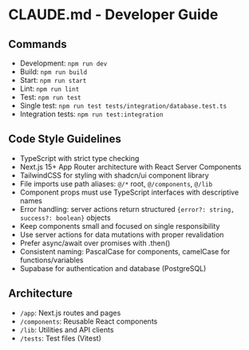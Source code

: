 # CLAUDE.md - Developer Guide

## Commands
- Development: `npm run dev`
- Build: `npm run build`
- Start: `npm run start`
- Lint: `npm run lint`
- Test: `npm run test`
- Single test: `npm run test tests/integration/database.test.ts`
- Integration tests: `npm run test:integration`

## Code Style Guidelines
- TypeScript with strict type checking
- Next.js 15+ App Router architecture with React Server Components
- TailwindCSS for styling with shadcn/ui component library
- File imports use path aliases: `@/*` root, `@/components`, `@/lib`
- Component props must use TypeScript interfaces with descriptive names
- Error handling: server actions return structured `{error?: string, success?: boolean}` objects
- Keep components small and focused on single responsibility
- Use server actions for data mutations with proper revalidation
- Prefer async/await over promises with .then()
- Consistent naming: PascalCase for components, camelCase for functions/variables
- Supabase for authentication and database (PostgreSQL)

## Architecture
- `/app`: Next.js routes and pages
- `/components`: Reusable React components 
- `/lib`: Utilities and API clients
- `/tests`: Test files (Vitest)